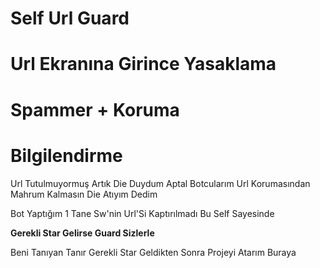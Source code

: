 # Self Url Guard
# Url Ekranına Girince Yasaklama
# Spammer + Koruma

# Bilgilendirme
Url Tutulmuyormuş Artık Die Duydum Aptal Botcularım Url Korumasından Mahrum Kalmasın Die Atıyım Dedim

Bot Yaptığım 1 Tane Sw'nin Url'Si Kaptırılmadı Bu Self Sayesinde

**Gerekli Star Gelirse Guard Sizlerle**

Beni Tanıyan Tanır Gerekli Star Geldikten Sonra Projeyi Atarım Buraya
